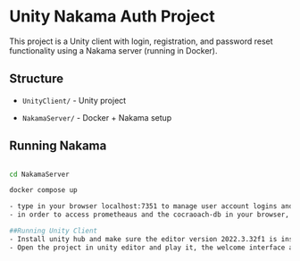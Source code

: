# Unity Nakama Auth Project


This project is a Unity client with login, registration, and password reset functionality using a Nakama server (running in Docker).



## Structure

- `UnityClient/` - Unity project

- `NakamaServer/` - Docker + Nakama setup


## Running Nakama

```bash

cd NakamaServer

docker compose up

- type in your browser localhost:7351 to manage user account logins and stautus of nakama client.
- in order to access prometheaus and the cocraoach-db in your browser, view their ports from the docker process

##Running Unity Client
- Install unity hub and make sure the editor version 2022.3.32f1 is installed.
- Open the project in unity editor and play it, the welcome interface allows you to connect and you can create or login if you are exisitng user
